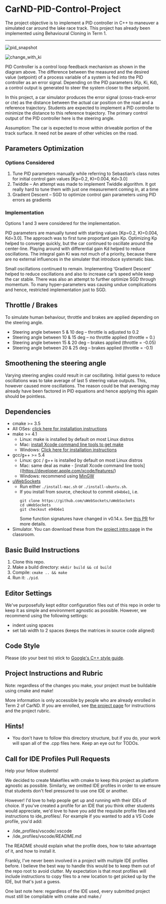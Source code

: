 # CarND-PID-Control-Project
The project objective is to implement a PID controller in C++ to maneuver a simulated car around the lake race track. 
This project has already been implemented using Behavioural Cloning in Term 1.

---

![pid_snapshot](https://cloud.githubusercontent.com/assets/17127066/26726815/22121c30-47c2-11e7-8985-484a1c646eaf.png)

![change_with_ki](https://cloud.githubusercontent.com/assets/17127066/26726820/25e5d7fc-47c2-11e7-96b3-d72c3e7f0229.png)

PID Controller is a control loop feedback mechanism as shown in the diagram above. The difference between the measured and the desired value (setpoint) of a process variable of a system is fed into the PID controller as an error signal. Depending on the PID parameters (Kp, Ki, Kd), a control output is generated to steer the system closer to the setpoint. 

In this project, a car simulator produces the error signal (cross-track-error or cte) as the distance between the actual car position on the road and a reference trajectory. Students are expected to implement a PID controller to minimize the distance to this reference trajectory. The primary control output of the PID controller here is the steering angle.

Assumption: The car is expected to move within driveable portion of the track surface. It need not be aware of other vehicles on the road.

## Parameters Optimization

### Options Considered

1. Tune PID parameters manually while referring to Sebastian’s class notes for initial control gain values [Kp=0.2, KI=0.004, Kd=3.0]
2. Twiddle – An attempt was made to implement Twiddle algorithm. It got really hard to tune them with just one measurement coming in, at a time
3. Gradient Descent – SGD to optimize control gain parameters using PID errors as gradients

### Implementation

Options 1 and 3 were considered for the implementation.

PID parameters are manually tuned with starting values [Kp=0.2, KI=0.004, Kd=3.0]. The approach was to first tune proportant gain Kp. Optimizing Kp helped to converge quickly, but the car continued to oscillate around the center-line. Playing around with differential gain Kd helped to reduce oscillations. The integral gain Ki was not much of a priority, because there are no external influences in the simulater that introduce systematic bias. 

Small oscillations continued to remain. Implementing ‘Gradient Descent’ helped  to reduce oscillations and also to increase car’s speed while keep the car stable. There was also an attempt to further optimize SGD through momentum. To many hyper-parameters was causing undue complications and hence, restricted implementation just to SGD.

## Throttle / Brakes

To simulate human behaviour, throttle and brakes are applied depending on the steering angle.

- Steering angle between 5 & 10 deg – throttle is adjusted to 0.2
- Steering angle between 10 & 15 deg – no throttle applied (throttle = 0.)
- Steering angle between 15 & 20 deg – brakes applied (throttle = -0.05)
- Steering angle between 20 & 25 deg – brakes applied (throttle = -0.1)

## Smoothening the steering angle

Varying steering angles could result in car oscillating. Initial guess to reduce oscillations was to take average of last 5 steering value outputs. This, however caused more oscillations. The reason could be that averaging may already have been factored in PID equations and hence applying this again should be pointless.

## Dependencies

* cmake >= 3.5
 * All OSes: [click here for installation instructions](https://cmake.org/install/)
* make >= 4.1
  * Linux: make is installed by default on most Linux distros
  * Mac: [install Xcode command line tools to get make](https://developer.apple.com/xcode/features/)
  * Windows: [Click here for installation instructions](http://gnuwin32.sourceforge.net/packages/make.htm)
* gcc/g++ >= 5.4
  * Linux: gcc / g++ is installed by default on most Linux distros
  * Mac: same deal as make - [install Xcode command line tools]((https://developer.apple.com/xcode/features/)
  * Windows: recommend using [MinGW](http://www.mingw.org/)
* [uWebSockets](https://github.com/uWebSockets/uWebSockets)
  * Run either `./install-mac.sh` or `./install-ubuntu.sh`.
  * If you install from source, checkout to commit `e94b6e1`, i.e.
    ```
    git clone https://github.com/uWebSockets/uWebSockets 
    cd uWebSockets
    git checkout e94b6e1
    ```
    Some function signatures have changed in v0.14.x. See [this PR](https://github.com/udacity/CarND-MPC-Project/pull/3) for more details.
* Simulator. You can download these from the [project intro page](https://github.com/udacity/self-driving-car-sim/releases) in the classroom.

## Basic Build Instructions

1. Clone this repo.
2. Make a build directory: `mkdir build && cd build`
3. Compile: `cmake .. && make`
4. Run it: `./pid`. 

## Editor Settings

We've purposefully kept editor configuration files out of this repo in order to
keep it as simple and environment agnostic as possible. However, we recommend
using the following settings:

* indent using spaces
* set tab width to 2 spaces (keeps the matrices in source code aligned)

## Code Style

Please (do your best to) stick to [Google's C++ style guide](https://google.github.io/styleguide/cppguide.html).

## Project Instructions and Rubric

Note: regardless of the changes you make, your project must be buildable using
cmake and make!

More information is only accessible by people who are already enrolled in Term 2
of CarND. If you are enrolled, see [the project page](https://classroom.udacity.com/nanodegrees/nd013/parts/40f38239-66b6-46ec-ae68-03afd8a601c8/modules/f1820894-8322-4bb3-81aa-b26b3c6dcbaf/lessons/e8235395-22dd-4b87-88e0-d108c5e5bbf4/concepts/6a4d8d42-6a04-4aa6-b284-1697c0fd6562)
for instructions and the project rubric.

## Hints!

* You don't have to follow this directory structure, but if you do, your work
  will span all of the .cpp files here. Keep an eye out for TODOs.

## Call for IDE Profiles Pull Requests

Help your fellow students!

We decided to create Makefiles with cmake to keep this project as platform
agnostic as possible. Similarly, we omitted IDE profiles in order to we ensure
that students don't feel pressured to use one IDE or another.

However! I'd love to help people get up and running with their IDEs of choice.
If you've created a profile for an IDE that you think other students would
appreciate, we'd love to have you add the requisite profile files and
instructions to ide_profiles/. For example if you wanted to add a VS Code
profile, you'd add:

* /ide_profiles/vscode/.vscode
* /ide_profiles/vscode/README.md

The README should explain what the profile does, how to take advantage of it,
and how to install it.

Frankly, I've never been involved in a project with multiple IDE profiles
before. I believe the best way to handle this would be to keep them out of the
repo root to avoid clutter. My expectation is that most profiles will include
instructions to copy files to a new location to get picked up by the IDE, but
that's just a guess.

One last note here: regardless of the IDE used, every submitted project must
still be compilable with cmake and make./
